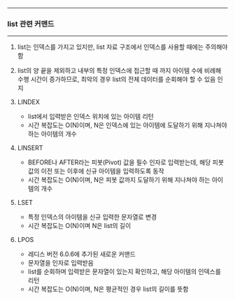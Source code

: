 -----
### list 관련 커맨드
-----
1. list는 인덱스를 가지고 있지만, list 자료 구조에서 인덱스를 사용할 때에는 주의해야 함
2. list의 양 끝을 제외하고 내부의 특정 인덱스에 접근할 때 까지 아이템 수에 비례해 수행 시간이 증가하므로, 최악의 경우 list의 전체 데이터를 순회해야 할 수 있음 인지
3. LINDEX
   - list에서 입력받은 인덱스 위치에 있는 아이템 리턴
   - 시간 복잡도는 O(N)이며, N은 인덱스에 있는 아이템에 도달하기 위해 지나쳐야 하는 아이템의 개수

4. LINSERT
   - BEFORE나 AFTER라는 피봇(Pivot) 값을 필수 인자로 입력받는데, 해당 피봇 값의 이전 또는 이후에 신규 아이템을 입력하도록 동작
   - 시간 복잡도는 O(N)이며, N은 피봇 값까지 도달하기 위해 지나쳐야 하는 아이템의 개수

5. LSET
   - 특정 인덱스의 아이템을 신규 입력한 문자열로 변경
   - 시간 복잡도는 O(N)이며 N은 list의 길이

6. LPOS
   - 레디스 버전 6.0.6에 추가된 새로운 커맨드
   - 문자열을 인자로 입력받음
   - list를 순회하며 입력받은 문자열이 있는지 확인하고, 해당 아이템의 인덱스를 리턴
   - 시간 복잡도는 O(N)이며, N은 평균적인 경우 list의 길이를 뜻함
